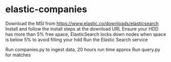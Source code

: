 # elastic-companies
Download the MSI from https://www.elastic.co/downloads/elasticsearch
Install and follow the install steps at the download URL
Ensure your HDD has more than 5% free space, ElasticSearch locks down nodes when space is below 5% to avoid filling your hdd
Run the Elastic Search service

Run companies.py to ingest data, 20 hours run time approx
Run query.py for matches
